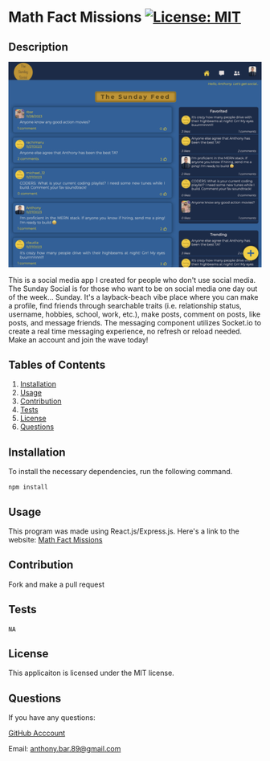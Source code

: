 
  # Math Fact Missions [![License: MIT](https://img.shields.io/badge/License-MIT-yellow.svg)](https://opensource.org/licenses/MIT)
  ## Description
  ![markdown logo](/screenshot.png)

 This is a social media app I created for people who don't use social media. The Sunday Social is for those who want to be on social media one day out of the week... Sunday. It's a layback-beach vibe place where you can make a profile, find friends through searchable traits (i.e. relationship status, username, hobbies, school, work, etc.), make posts, comment on posts, like posts, and message friends. The messaging component utilizes Socket.io to create a real time messaging experience, no refresh or reload needed. Make an account and join the wave today! 
 
  ## Tables of Contents
  1. [Installation](#installation)
  2. [Usage](#usage)
  3. [Contribution](#contribution)
  4. [Tests](#tests)
  5. [License](#license)
  6. [Questions](#questions)
  ## Installation
  To install the necessary dependencies, run the following command.
  ```
  npm install
  ```
  ## Usage
  This program was made using React.js/Express.js. Here's a link to the website: [Math Fact Missions](https://the-sunday-social-b780c9b989cc.herokuapp.com/)
  ## Contribution
  Fork and make a pull request
  ## Tests
  ```
  NA
  ```
  ## License 
  This applicaiton is licensed under the MIT license.
  ## Questions
  If you have any questions:

  [GitHub Acccount](https://github.com/abarragan89)

  Email: anthony.bar.89@gmail.com
